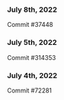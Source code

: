 ### July 8th, 2022

Commit #37448

### July 5th, 2022

Commit #314353


### July 4th, 2022

Commit #72281
